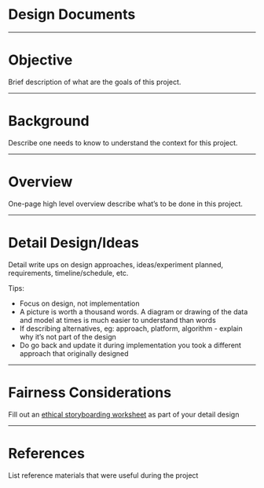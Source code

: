 # Design Documents

---

# Objective
Brief description of what are the goals of this project.

---

# Background
Describe one needs to know to understand the context for this project.

---

# Overview
One-page high level overview describe what’s to be done in this project.

---

# Detail Design/Ideas
Detail write ups on design approaches, ideas/experiment planned, requirements, timeline/schedule, etc.

Tips:
* Focus on design, not implementation
* A picture is worth a thousand words.  A diagram or drawing of the data and model at times is much easier to understand than words
* If describing alternatives, eg: approach, platform, algorithm - explain why it’s not part of the design
* Do go back and update it during implementation you took a different approach that originally designed

---

# Fairness Considerations
Fill out an [ethical storyboarding worksheet](https://docs.google.com/document/d/1DyWrmHpebD9WsROXK3ncC2GTfz90AgMYutkpfDeKwLY/edit) as part of your detail design

---

# References
List reference materials that were useful during the project
